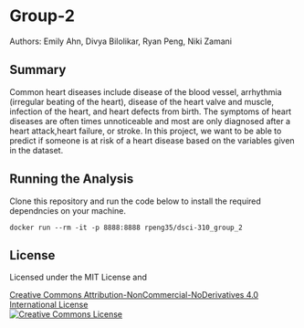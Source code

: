 # Group-2
Authors: Emily Ahn, Divya Bilolikar, Ryan Peng, Niki Zamani

## Summary
Common heart diseases include disease of the blood vessel, arrhythmia (irregular beating of the heart), disease of the heart valve and muscle, infection of the heart, and heart defects from birth. The symptoms of heart diseases are often times unnoticeable and most are only diagnosed after a heart attack,heart failure, or stroke. In this project, we want to be able to predict if someone is at risk of a heart disease based on the variables given in the dataset.

## Running the Analysis
Clone this repository and run the code below to install the required dependncies on your machine.

```
docker run --rm -it -p 8888:8888 rpeng35/dsci-310_group_2
```

## License
Licensed under the MIT License and 

<a rel="license" href="http://creativecommons.org/licenses/by-nc-nd/4.0/">Creative Commons Attribution-NonCommercial-NoDerivatives 4.0 International License</a><br />
<a rel="license" href="http://creativecommons.org/licenses/by-nc-nd/4.0/"><img alt="Creative Commons License" style="border-width:1" src="https://i.creativecommons.org/l/by-nc-nd/4.0/88x31.png" /></a><br />
